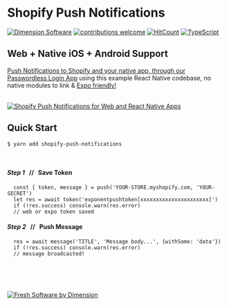 <p align="center">

# Shopify Push Notifications

[![Dimension Software][html5-image]][ds-link]
[![contributions welcome](https://img.shields.io/badge/contributions-welcome-brightgreen.svg?style=flat)](https://github.com/DimensionSoftware/shopify-push-notifications/issues)
[![HitCount](http://hits.dwyl.io/DimensionSoftware/shopify-push-notifications.svg)](http://hits.dwyl.io/DimensionSoftware/shopify-push-notifications)
[![TypeScript](https://badges.frapsoft.com/typescript/version/typescript-next.svg?v=101)][ds-link]

</p>

## Web + Native iOS + Android Support

[Push Notifications to Shopify and your native app, through our Passwordless Login App][pw-link] using this example React Native codebase, no native modules to link & [Expo friendly!][expo-link]
<br />
<br />

[![Shopify Push Notifications for Web and React Native Apps][ss-image]][pw-link]


## Quick Start

```
$ yarn add shopify-push-notifications
```

<br />

#### *Step 1* &nbsp; // &nbsp; Save Token

```
  const { token, message } = push('YOUR-STORE.myshopify.com, 'YOUR-SECRET')
  let res = await token('exponentpushtoken[xxxxxxxxxxxxxxxxxxxxxx]')
  if (!res.success) console.warn(res.error)
  // web or expo token saved
```

#### *Step 2* &nbsp; // &nbsp; Push Message

```
  res = await message('TITLE', 'Message body...', {withSome: 'data'})
  if (!res.success) console.warn(res.error)
  // message broadcasted!
```

<br />
<br />
<br />
<p align="center">

[![Fresh Software by Dimension][ds-image]][ds-link]

</p>

[pw-link]: https://login.dimensionsoftware.com
[ds-link]: https://dimensionsoftware.com
[expo-link]: https://expo.io
[ss-image]: ./examples/react-native/assets/screenshot.png
[html5-image]: http://img.shields.io/badge/HTML-5-blue.svg?style=flat
[ds-image]: https://dimensionsoftware.com/static/images/github/software_by.png
